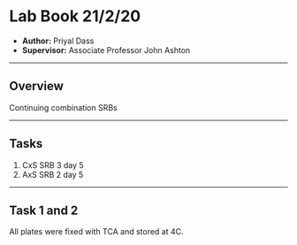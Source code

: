 # Lab Book 21/2/20
- **Author:** Priyal Dass
- **Supervisor:** Associate Professor John Ashton
------------------------------------------------------------------
## Overview

Continuing combination SRBs

------------------------------------------------------------------
## Tasks

1. CxS SRB 3 day 5
2. AxS SRB 2 day 5


------------------------------------------------------------------
## Task 1 and 2

All plates were fixed with TCA and stored at 4C.
